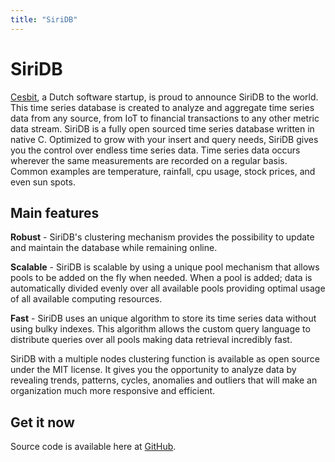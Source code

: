 ```yaml
---
title: "SiriDB"
---
```


# SiriDB

[Cesbit](https://cesbit.com), a Dutch software startup, is proud to announce SiriDB to the world. This time series database is created to analyze and aggregate time series data from any source, from IoT to financial transactions to any other metric data stream. SiriDB is a fully open sourced time series database written in native C. Optimized to grow with your insert and query needs, SiriDB gives you the control over endless time series data. Time series data occurs wherever the same measurements are recorded on a regular basis. Common examples are temperature, rainfall, cpu usage, stock prices, and even sun spots.

## Main features

**Robust** - SiriDB's clustering mechanism provides the possibility to update and maintain the database while remaining online.

**Scalable** - SiriDB is scalable by using a unique pool mechanism that allows pools to be added on the fly when needed. When a pool is added; data is automatically divided evenly over all available pools providing optimal usage of all available computing resources.

**Fast** - SiriDB uses an unique algorithm to store its time series data without using bulky indexes. This algorithm allows the custom query language to distribute queries over all pools making data retrieval incredibly fast.

SiriDB with a multiple nodes clustering function is available as open source under the MIT license. It gives you the opportunity to analyze data by revealing trends, patterns, cycles, anomalies and outliers that will make an organization much more responsive and efficient.

## Get it now

Source code is available here at [GitHub](https://github.com/SiriDB).
